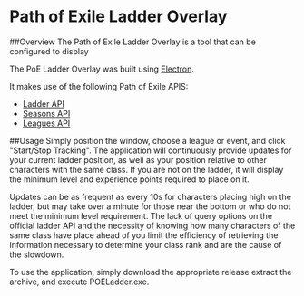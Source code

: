 # Path of Exile Ladder Overlay
##Overview
The Path of Exile Ladder Overlay is a tool that can be configured to display

The PoE Ladder Overlay was built using [Electron](https://github.com/electron/electron). 

It makes use of the following Path of Exile APIS:
* [Ladder API](http://api.pathofexile.com/ladders)
* [Seasons API](http://www.pathofexile.com/api/seasons)
* [Leagues API](http://api.pathofexile.com/leagues)

##Usage
Simply position the window, choose a league or event, and click "Start/Stop Tracking". The application will continuously provide updates for your current ladder position, as well as your position relative to other characters with the same class. If you are not on the ladder, it will display the minimum level and experience points required to place on it.

Updates can be as frequent as every 10s for characters placing high on the ladder, but may take over a minute for those near the bottom or who do not meet the minimum level requirement. The lack of query options on the official ladder API and the necessity of knowing how many characters of the same class have place ahead of you limit the efficiency of retrieving the information necessary to determine your class rank and are the cause of the slowdown.

To use the application, simply download the appropriate release extract the archive, and execute POELadder.exe.